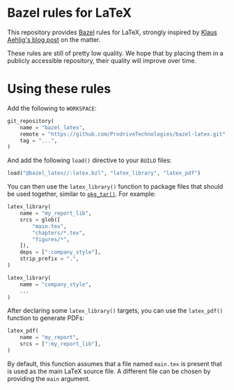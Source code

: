 # Bazel rules for LaTeX

This repository provides [Bazel](https://bazel.build/) rules for LaTeX,
strongly inspired by [Klaus Aehlig's blog post](http://www.linta.de/~aehlig/techblog/2017-02-19.html)
on the matter.

These rules are still of pretty low quality. We hope that by placing
them in a publicly accessible repository, their quality will improve
over time.

# Using these rules

Add the following to `WORKSPACE`:

```python
git_repository(
    name = "bazel_latex",
    remote = "https://github.com/ProdriveTechnologies/bazel-latex.git",
    tag = "...",
)
```

And add the following `load()` directive to your `BUILD` files:

```python
load("@bazel_latex//:latex.bzl", "latex_library", "latex_pdf")
```

You can then use the `latex_library()` function to package files that
should be used together, similar to [`pkg_tar()`](https://docs.bazel.build/versions/master/be/pkg.html#pkg_tar).
For example:

```python
latex_library(
    name = "my_report_lib",
    srcs = glob([
        "main.tex",
        "chapters/*.tex",
        "figures/*",
    ]),
    deps = [":company_style"],
    strip_prefix = ".",
)

latex_library(
    name = "company_style",
    ...
)
```

After declaring some `latex_library()` targets, you can use the `latex_pdf()`
function to generate PDFs:

```python
latex_pdf(
    name = "my_report",
    srcs = [":my_report_lib"],
)
```

By default, this function assumes that a file named `main.tex` is
present that is used as the main LaTeX source file. A different file can
be chosen by providing the `main` argument.
